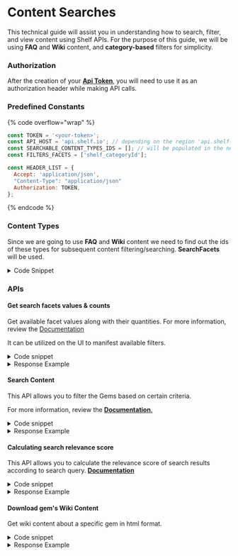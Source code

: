 # Content Searches

This technical guide will assist you in understanding how to search, filter, and view content using Shelf APIs. For the purpose of this guide, we will be using **FAQ** and **Wiki** content, and **category-based** filters for simplicity.

### Authorization

After the creation of your [**Api Token**](../api-essentials/managing-api-tokens-guide), you will need to use it as an authorization header while making API calls.

### Predefined Constants

{% code overflow="wrap" %}
```javascript
const TOKEN = '<your-token>';
const API_HOST = 'api.shelf.io'; // depending on the region 'api.shelf-eu.com' | 'api.shelf-ca.com'
const SEARCHABLE_CONTENT_TYPES_IDS = []; // will be populated in the next step
const FILTERS_FACETS = ['shelf_categoryId'];

const HEADER_LIST = {
  Accept: 'application/json',
  "Content-Type": "application/json"
  Authorization: TOKEN,
};

```
{% endcode %}

### Content Types

Since we are going to use **FAQ** and **Wiki** content we need to find out the ids of these types for subsequent content filtering/searching. **SearchFacets** will be used.

<details>

<summary>Code Snippet</summary>

{% code overflow="wrap" %}
```javascript
async function getContentTypesFacets() {

  const bodyContent = JSON.stringify({
  "fieldsFacets": [
    "contentTypeId" // we want to retrieve content types only
  ]
});

  const response = await fetch(`https://${API_HOST}/cil-search/facets`, {
    method: 'POST',
    headers: HEADER_LIST,
    body: bodyContent,
  });

  return await response.json();
}

await getContentTypesFacets();

/*
The response will include the list of all content types of your account. We will be using ids of FAQ and Wiki content types.
Below is a partial response example. More details can be found in the endpoint documentation.
*/


{
  "results": {
    "fields": {
      "contentTypeId": [
        {
          "value": "wiki-id-3P4PCDEQ1SRC42WY86P", // we are using this
          "count": 15,
          "label": "Wiki Page"
        },
        {
          "value": "01GTC3P4KFDKGZH98D01TGJBH1",
          "count": 10,
          "label": "Image"
        },
        {
          "value": "01GTC3P4NPRD4HG4AJJ829VGHA",
          "count": 17,
          "label": "Video"
        },
        {
          "value": "faq-id-01GTC3P4V9QVQ8BJV3A", // we are using this
          "count": 11,
          "label": "FAQ"
        },
      ]
    }
  }
}

```
{% endcode %}

</details>

### APIs <a href="#apis" id="apis"></a>

#### Get search facets values & counts <a href="#get-search-facets-values--counts" id="get-search-facets-values--counts"></a>

Get available facet values along with their quantities. For more information, review the [Documentation](https://docs.shelf.io/dev-portal/rest-api/cil-api/search#post-cil-search-facets)

It can be utilized on the UI to manifest available filters.

<details>

<summary>Code snippet</summary>

{% code overflow="wrap" %}
```javascript
async function getFiltersFacets() {
  const bodyContent = JSON.stringify({
    // Tells what facets will be retrieved. Here we want a list of categories.
    fieldsFacets: FILTERS_FACETS,
    fieldsFilters: {
      contentTypeId: SEARCHABLE_CONTENT_TYPES_IDS,
    },
  });

  const response = await fetch(`https://${API_HOST}/cil-search/facets`, {
    method: 'POST',
    body: bodyContent,
    headers: headersList,
  });

  const data = await response.json();

  return data.results.fields.shelf_categoryId;
}

await getFiltersFacets();
```
{% endcode %}

</details>

<details>

<summary>Response Example</summary>

{% code overflow="wrap" %}
```javascript
"results": {
    "fields": {
      "shelf_categoryId": [
        {
          // Category ID for subsequent content filtering/searching.
          "value": "setId#default#categoryId#01H9MXVEFV8VH2XJ5S2DYVJ08N",
          // 3 content items have a "Car Fuel Efficiency" category
          "count": 3,
          // Suitable to display on the UI
          "label": "Car Fuel Efficiency",
          ...
        },
        {
          "value": "setId#default#categoryId#01H9MSD43NBZ1R5D44MSNPANEF",
          "count": 2,
          "label": "Maintenance",
          ...
        },
        {
          "value": "setId#default#categoryId#01H9MXF47EPQZY5BMGD58FTCCQ",
          "count": 1,
          "label": "Insurance",
          ...
        },
        ...
        {
          // one Content item does not have a category attached
          "value": "uncategorized",
          "count": 1,
          "label": "Uncategorized",
          ...
        }
      ]
    }
  }
```
{% endcode %}

</details>

#### Search Content <a href="#search-content" id="search-content"></a>

This API allows you to filter the Gems based on certain criteria.&#x20;

For more information, review the [**Documentation**](https://app.gitbook.com/s/uYKEY4aDh92wDlKTf0kQ/content-integration-layer/search-and-retrieval)[.](https://github.com/shelfio/shelf-dev-portal/blob/master/gitbook/recipes/broken-reference/README.md)

<details>

<summary>Code snippet</summary>

{% code overflow="wrap" %}
```javascript
// `getFiltersFacets` from a preceding step fetches all categories.
const categories = await getFiltersFacets();
/*
 This will be used as a filter to search content. For simplicity, we use the first categoryId.
 Multiple categories can also be applied as needed.
*/
const categoryId = categories[0].value;

// Below line can be used when multiple categories are needed
// const categoryIds = results.map(category => category.value);

async function searchItems({query}) {
  const url = `https://${API_HOST}/cil-search/content`;

  const bodyContent = JSON.stringify({
    origin: '<your App name>',
    query, // User typed search query
    fieldsFilters: {
      shelf_categoryId: [categoryId],
      contentTypeId: SEARCHABLE_CONTENT_TYPES_IDS,
    },
  });

  const response = await fetch(url, {
    method: 'POST',
    body: bodyContent,
    headers: HEADER_LIST,
  });

  return await response.json();
}

await searchItems({
  query: 'how to change',
});
```
{% endcode %}

</details>

<details>

<summary>Response Example</summary>

```javascript
```

</details>

#### Calculating search relevance score <a href="#calculating-search-relevance-score" id="calculating-search-relevance-score"></a>

This API allows you to calculate the relevance score of search results according to search query. [**Documentation**](https://app.gitbook.com/s/uYKEY4aDh92wDlKTf0kQ/content-integration-layer/search-and-retrieval)

<details>

<summary>Code snippet</summary>

```javascript
const query = `How can I prolong`;

// `searchItems` from the "Search Content" step.
const {items} = await searchItems({query});

const externalIds = items.map(item => item.externalId);

async function calculateRelevanceScore({query, externalIds}) {
  const url = `https://${API_HOST}/cil-search/relevance`;

  const bodyContent = JSON.stringify({
    query,
    externalIds,
  });

  const response = await fetch(url, {
    method: 'POST',
    body: bodyContent,
    headers: HEADER_LIST,
  });

  return await response.json();
}

const relevanceScore = await calculateRelevanceScore({
  query,
  externalIds,
});
```

</details>

<details>

<summary>Response Example</summary>

```javascript
{
  "results": [
    {
      "externalId": "e888fafb-86c3-4259-9e1e-6b0d62b6ed85",
      "relevance": 0.82
    },
    {
      "externalId": "61cd2a86-8264-4fae-bfd4-8cb1e544a261",
      "relevance": 0.71
    },
    {
      "externalId": "479ebbfd-c43a-40ea-9fe7-8f47063488de",
      "relevance": 0.43
    },
    {
      "externalId": "c887a954-66e7-4797-bfcf-f5ecf500cdeb",
      "relevance": 0.18
    }
  ]
}
```

</details>

#### Download gem's Wiki Content <a href="#download-gems-wiki-content" id="download-gems-wiki-content"></a>

Get wiki content about a specific gem in html format.

<details>

<summary>Code snippet</summary>

```javascript
// `searchItems` from the "Search Content" step.
const {items} = await searchItems({
  query: `How can I prolong`,
});

const gemId = items[0].externalId;

async function getGemWikiContent({id}) {
  const headers = {
    Accept: 'text/html',
    Authorization: TOKEN,
  };

  const response = await fetch(`https://${API_HOST}/content/v1/gems/${id}/wiki-content`, {
    method: 'GET',
    headers,
  });

  return await response.text();
}

const wikiContent = await getGemWikiContent({
  id: gemId,
});
```

</details>

<details>

<summary>Response Example</summary>

```
<p>
    Your car's brakes play a critical role in keeping you and others safe on the road. Here
    are some tips to help you extend the life of your car's brakes:
  </p>
    <br />
  <ul>
    <li>
      <strong>Avoid aggressive driving:</strong> Frequent hard braking, rapid acceleration,
      and sudden stops can wear down your brake pads and rotors more quickly. Practice
      smooth and gradual braking to reduce unnecessary stress on your brakes.
    </li>
    <li>
      <strong>Use engine braking:</strong> Whenever possible, downshift your automatic
      transmission or use engine braking in manual transmissions to slow down rather than
      relying solely on your brakes. This technique reduces brake usage.
    </li>
    <li>
      <strong>Schedule regular brake maintenance:</strong> Have your brakes inspected and
      serviced as recommended by your car's manufacturer. Routine maintenance can catch
      issues early and prevent costly repairs.
    </li>
  </ul>

```

</details>

